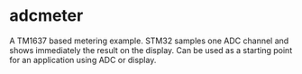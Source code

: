 # adcmeter
A TM1637 based metering example. STM32 samples one ADC channel and shows immediately the result on the display. Can be used as a starting point for an application using ADC or display. 
